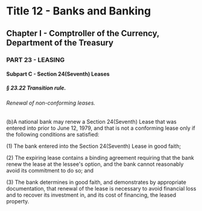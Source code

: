 
# Title 12 - Banks and Banking
## Chapter I - Comptroller of the Currency, Department of the Treasury
### PART 23 - LEASING
#### Subpart C - Section 24(Seventh) Leases
##### § 23.22 Transition rule.
###### Renewal of non-conforming leases.

(b)A national bank may renew a Section 24(Seventh) Lease that was entered into prior to June 12, 1979, and that is not a conforming lease only if the following conditions are satisfied:

(1) The bank entered into the Section 24(Seventh) Lease in good faith;

(2) The expiring lease contains a binding agreement requiring that the bank renew the lease at the lessee's option, and the bank cannot reasonably avoid its commitment to do so; and

(3) The bank determines in good faith, and demonstrates by appropriate documentation, that renewal of the lease is necessary to avoid financial loss and to recover its investment in, and its cost of financing, the leased property.
